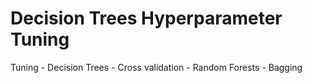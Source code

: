 # Decision Trees Hyperparameter Tuning
Tuning - Decision Trees - Cross validation - Random Forests - Bagging 
